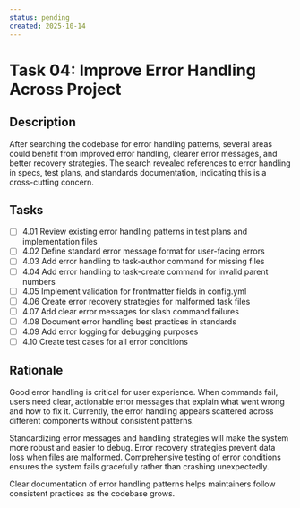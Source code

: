 ```yaml
---
status: pending
created: 2025-10-14
---
```


# Task 04: Improve Error Handling Across Project

## Description

After searching the codebase for error handling patterns, several areas could benefit from improved error handling, clearer error messages, and better recovery strategies. The search revealed references to error handling in specs, test plans, and standards documentation, indicating this is a cross-cutting concern.

## Tasks

- [ ] 4.01 Review existing error handling patterns in test plans and implementation files
- [ ] 4.02 Define standard error message format for user-facing errors
- [ ] 4.03 Add error handling to task-author command for missing files
- [ ] 4.04 Add error handling to task-create command for invalid parent numbers
- [ ] 4.05 Implement validation for frontmatter fields in config.yml
- [ ] 4.06 Create error recovery strategies for malformed task files
- [ ] 4.07 Add clear error messages for slash command failures
- [ ] 4.08 Document error handling best practices in standards
- [ ] 4.09 Add error logging for debugging purposes
- [ ] 4.10 Create test cases for all error conditions

## Rationale

Good error handling is critical for user experience. When commands fail, users need clear, actionable error messages that explain what went wrong and how to fix it. Currently, the error handling appears scattered across different components without consistent patterns.

Standardizing error messages and handling strategies will make the system more robust and easier to debug. Error recovery strategies prevent data loss when files are malformed. Comprehensive testing of error conditions ensures the system fails gracefully rather than crashing unexpectedly.

Clear documentation of error handling patterns helps maintainers follow consistent practices as the codebase grows.
